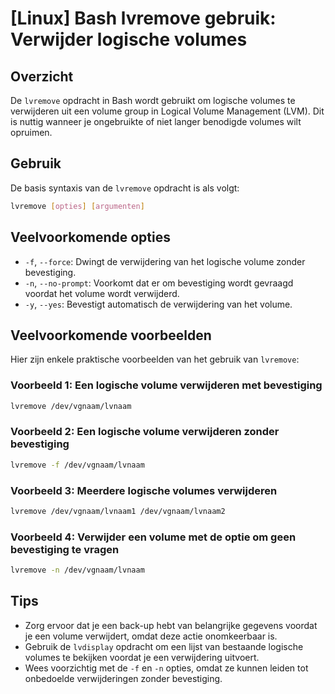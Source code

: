 # [Linux] Bash lvremove gebruik: Verwijder logische volumes

## Overzicht
De `lvremove` opdracht in Bash wordt gebruikt om logische volumes te verwijderen uit een volume group in Logical Volume Management (LVM). Dit is nuttig wanneer je ongebruikte of niet langer benodigde volumes wilt opruimen.

## Gebruik
De basis syntaxis van de `lvremove` opdracht is als volgt:

```bash
lvremove [opties] [argumenten]
```

## Veelvoorkomende opties
- `-f`, `--force`: Dwingt de verwijdering van het logische volume zonder bevestiging.
- `-n`, `--no-prompt`: Voorkomt dat er om bevestiging wordt gevraagd voordat het volume wordt verwijderd.
- `-y`, `--yes`: Bevestigt automatisch de verwijdering van het volume.

## Veelvoorkomende voorbeelden
Hier zijn enkele praktische voorbeelden van het gebruik van `lvremove`:

### Voorbeeld 1: Een logische volume verwijderen met bevestiging
```bash
lvremove /dev/vgnaam/lvnaam
```

### Voorbeeld 2: Een logische volume verwijderen zonder bevestiging
```bash
lvremove -f /dev/vgnaam/lvnaam
```

### Voorbeeld 3: Meerdere logische volumes verwijderen
```bash
lvremove /dev/vgnaam/lvnaam1 /dev/vgnaam/lvnaam2
```

### Voorbeeld 4: Verwijder een volume met de optie om geen bevestiging te vragen
```bash
lvremove -n /dev/vgnaam/lvnaam
```

## Tips
- Zorg ervoor dat je een back-up hebt van belangrijke gegevens voordat je een volume verwijdert, omdat deze actie onomkeerbaar is.
- Gebruik de `lvdisplay` opdracht om een lijst van bestaande logische volumes te bekijken voordat je een verwijdering uitvoert.
- Wees voorzichtig met de `-f` en `-n` opties, omdat ze kunnen leiden tot onbedoelde verwijderingen zonder bevestiging.